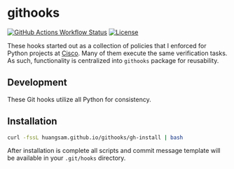# githooks

[![GitHub Actions Workflow Status](https://img.shields.io/github/actions/workflow/status/huangsam/githooks/ci.yml)](https://github.com/huangsam/githooks/actions)
[![License](https://img.shields.io/github/license/huangsam/githooks)](https://github.com/huangsam/githooks/blob/master/LICENSE)

These hooks started out as a collection of policies that I enforced for Python
projects at [Cisco](https://www.cisco.com/). Many of them execute the
same verification tasks. As such, functionality is centralized into `githooks`
package for reusability.

## Development

These Git hooks utilize all Python for consistency.

## Installation

```bash
curl -fssL huangsam.github.io/githooks/gh-install | bash
```

After installation is complete all scripts and commit message template will
be available in your `.git/hooks` directory.
